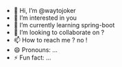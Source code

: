 - 👋 Hi, I’m @waytojoker
- 👀 I’m interested in you
- 🌱 I’m currently learning spring-boot
- 💞️ I’m looking to collaborate on ?
- 📫 How to reach me ? no !
- 😄 Pronouns: ...
- ⚡ Fun fact: ...

<!---
waytojoker/waytojoker is a ✨ special ✨ repository because its `README.md` (this file) appears on your GitHub profile.
You can click the Preview link to take a look at your changes.
--->
